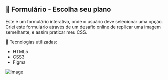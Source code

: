 ## 📝 Formulário - Escolha seu plano

Este é um formulário interativo, onde o usuário deve selecionar uma opção. Criei este formulário através de um desafio online de replicar uma imagem semelhante, e assim praticar meu CSS.

🚀 Tecnologias utilizadas:
- HTML5
- CSS3
- Figma

![Image](https://github.com/user-attachments/assets/1dd8db4a-8260-4403-a902-68d127b51a8e)
